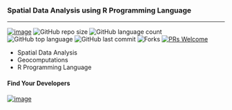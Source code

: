 ### Spatial Data Analysis using R Programming Language
<hr>

[![image](https://img.shields.io/badge/License-MIT-yellow.svg)](https://opensource.org/licenses/MIT)
![GitHub repo size](https://img.shields.io/github/repo-size/jkuatagges/RSpatialAnalysis?color=green-yellow&logo=github&logoColor=blue) 
![GitHub language count](https://img.shields.io/github/languages/count/jkuatagges/RSpatialAnalysis?logo=visual-studio-code) 
![GitHub top language](https://img.shields.io/github/languages/top/jkuatagges/RSpatialAnalysis)
![GitHub last commit](https://img.shields.io/github/last-commit/jkuatagges/RSpatialAnalysis?style=plastic&color=brightgreen) 
![Forks](https://img.shields.io/github/forks/jkuatagges/RSpatialAnalysis?style=social) 
[![PRs Welcome](https://img.shields.io/badge/PRs-welcome-brightgreen.svg)](https://reactjs.org/docs/how-to-contribute.html#your-first-pull-request)

- Spatial Data Analysis
- Geocomputations
- R Programming Language

#### Find Your Developers
[![image](https://img.shields.io/twitter/follow/okomojacob?style=social)](https://twitter.com/okomojacob)

